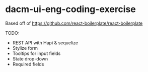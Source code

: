 # dacm-ui-eng-coding-exercise

Based off of https://github.com/react-boilerplate/react-boilerplate

TODO:

* REST API with Hapi & sequelize
* Stylize form
* Tooltips for input fields
* State drop-down
* Required fields
